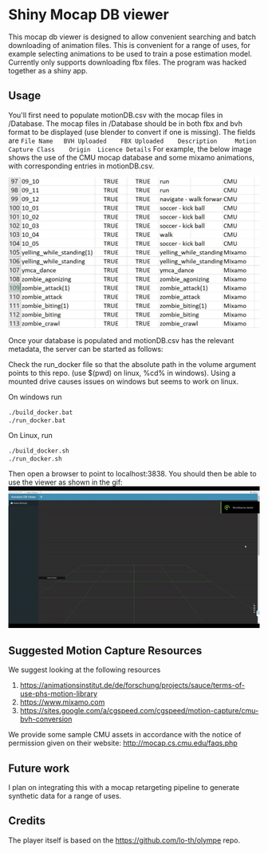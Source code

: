 # Shiny Mocap DB viewer
This mocap db viewer is designed to allow convenient searching and batch downloading of animation files. This is convenient for a range of uses, for example selecting animations to be used to train a pose estimation model. Currently only supports downloading fbx files. The program was hacked together as a shiny app. 

## Usage
You'll first need to populate motionDB.csv with the mocap files in /Database. The mocap files in /Database should be in both fbx and bvh format to be displayed (use blender to convert if one is missing). 
The fields are
`File Name	 BVH Uploaded	 FBX Uploaded	 Description	 Motion Capture Class	 Origin	 Licence Details`
For example, the below image shows the use of the CMU mocap database and some mixamo animations, with corresponding entries in motionDB.csv. 

![MotionDB screenshot](/MotionDBScreenshot.JPG)

Once your database is populated and motionDB.csv has the relevant metadata, the server can be started as follows:

Check the run_docker file so that the absolute path in the volume argument points to this repo. (use $(pwd) on linux, %cd% in windows). Using a mounted drive causes issues on windows but seems to work on linux.

On windows run 
```
./build_docker.bat
./run_docker.bat
```
On Linux, run
```
./build_docker.sh
./run_docker.sh
```

Then open a browser to point to localhost:3838. You should then be able to use the viewer as shown in the gif:
![Demo GIF](/MocapDBDemoGif.gif)

## Suggested Motion Capture Resources
We suggest looking at the following resources

1. https://animationsinstitut.de/de/forschung/projects/sauce/terms-of-use-phs-motion-library 
2. https://www.mixamo.com
3. https://sites.google.com/a/cgspeed.com/cgspeed/motion-capture/cmu-bvh-conversion

We provide some sample CMU assets in accordance with the notice of permission given on their website: http://mocap.cs.cmu.edu/faqs.php

## Future work
I plan on integrating this with a mocap retargeting pipeline to generate synthetic data for a range of uses.

## Credits 
The player itself is based on the https://github.com/lo-th/olympe repo.